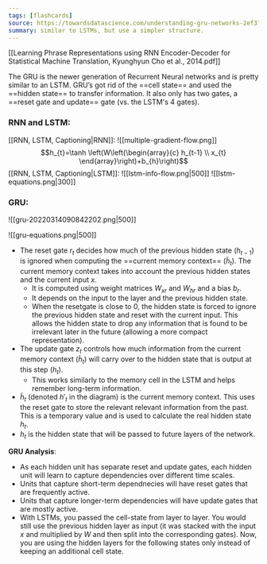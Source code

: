 ```yaml
---
tags: [flashcards]
source: https://towardsdatascience.com/understanding-gru-networks-2ef37df6c9be
summary: similar to LSTMs, but use a simpler structure.
---
```

[[Learning Phrase Representations using RNN Encoder-Decoder for Statistical Machine Translation, Kyunghyun Cho et al., 2014.pdf]]

The GRU is the newer generation of Recurrent Neural networks and is pretty similar to an LSTM. GRU’s got rid of the ==cell state== and used the ==hidden state== to transfer information. It also only has two gates, a ==reset gate and update== gate (vs. the LSTM's 4 gates).
<!--SR:!2023-12-24,84,250!2028-04-04,1724,350!2024-01-02,44,251-->

### RNN and LSTM:
[[RNN, LSTM, Captioning|RNN]]:
![[multiple-gradient-flow.png]]
$$h_{t}=\tanh \left(W\left(\begin{array}{c}
h_{t-1} \\
x_{t}
\end{array}\right)+b_{h}\right)$$
[[RNN, LSTM, Captioning|LSTM]]:
![[lstm-info-flow.png|500]]
![[lstm-equations.png|300]]

### GRU:
![[gru-20220314090842202.png|500]]


 ![[gru-equations.png|500]]
- The reset gate $r_t$ decides how much of the previous hidden state ($h_{t-1}$) is ignored when computing the ==current memory context== ($\tilde{h}_{t}$). The current memory context takes into account the previous hidden states and the current input $x$.
    - It is computed using weight matrices $W_{xr}$ and $W_{hr}$ and a bias $b_r$.
    - It depends on the input to the layer and the previous hidden state.
    - When the resetgate is close to 0, the hidden state is forced to ignore the previous hidden state and reset with the current input. This allows the hidden state to drop any information that is found to be irrelevant later in the future (allowing a more compact representation).
- The update gate $z_t$ controls how much information from the current memory context ($\tilde{h}_{t}$) will carry over to the hidden state that is output at this step ($h_t$).
    - This works similarly to the memory cell in the LSTM and helps remember long-term information.
- $\tilde{h}_{t}$ (denoted $h'_t$ in the diagram) is the current memory context. This uses the reset gate to store the relevant relevant information from the past. This is a temporary value and is used to calculate the real hidden state $h_t$.
- $h_{t}$ is the hidden state that will be passed to future layers of the network.
<!--SR:!2024-07-30,597,338-->

**GRU Analysis**:
- As each hidden unit has separate reset and update gates, each hidden unit will learn to capture dependencies over different time scales.
- Units that capture short-term dependnecies will have reset gates that are frequently active.
- Units that capture longer-term dependencies will have update gates that are mostly active.
- With LSTMs, you passed the cell-state from layer to layer. You would still use the previous hidden layer as input (it was stacked with the input $x$ and multiplied by $W$ and then split into the corresponding gates). Now, you are using the hidden layers for the following states only instead of keeping an additional cell state.